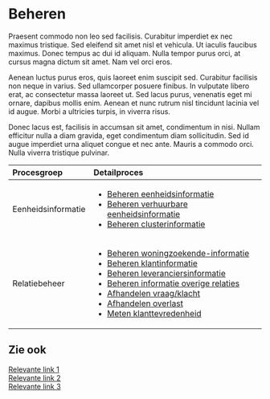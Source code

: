 
# Beheren

Praesent commodo non leo sed facilisis. Curabitur imperdiet ex nec maximus tristique. Sed eleifend sit amet nisl et vehicula. Ut iaculis faucibus maximus. Donec tempus ac dui id aliquam. Nulla tempor purus orci, at cursus magna dictum sit amet. Nam vel orci eros.

Aenean luctus purus eros, quis laoreet enim suscipit sed. Curabitur facilisis non neque in varius. Sed ullamcorper posuere finibus. In vulputate libero erat, ac consectetur massa laoreet ut. Sed lacus purus, venenatis eget mi ornare, dapibus mollis enim. Aenean et nunc rutrum nisl tincidunt lacinia vel id augue. Morbi a ultricies turpis, in viverra risus.

Donec lacus est, facilisis in accumsan sit amet, condimentum in nisi. Nullam efficitur nulla a diam gravida, eget condimentum diam sollicitudin. Sed id augue imperdiet urna aliquet congue et nec ante. Mauris a commodo orci. Nulla viverra tristique pulvinar.

Procesgroep | Detailproces
:--- | :---
Eenheidsinformatie | <ul><li>[Beheren eenheidsinformatie](beheren-eenheidsinformatie.md)</li><li>[Beheren verhuurbare eenheidsinformatie](beheren-verhuurbare-eenheidsinformatie.md)</li><li>[Beheren clusterinformatie](beheren-clusterinformatie.md)</li></ul>
Relatiebeheer | <ul><li>[Beheren woningzoekende-informatie](beheren-woningzoekende-informatie.md)</li><li>[Beheren klantinformatie](beheren-klantinformatie.md)</li><li>[Beheren leveranciersinformatie](beheren-leveranciersinformatie.md)</li><li>[Beheren informatie overige relaties](beheren-informatie-overige-relaties.md)</li><li>[Afhandelen vraag/klacht](Afhandelen-vraag/klacht.md)</li><li>[Afhandelen overlast](afhandelen-overlast.md)</li><li>[Meten klanttevredenheid](meten-klanttevredenheid.md)</li></ul>

## Zie ook

[Relevante link 1]( )  
[Relevante link 2]( )  
[Relevante link 3]( )
<!--stackedit_data:
eyJoaXN0b3J5IjpbLTE1MzU1MTcyODNdfQ==
-->